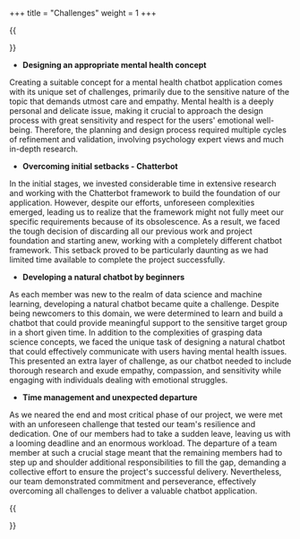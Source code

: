 +++
title = "Challenges"
weight = 1
+++

{{<section title="Challenges">}}

* **Designing an appropriate mental health concept**

Creating a suitable concept for a mental health chatbot application comes with its unique set of challenges, primarily due to the sensitive nature of the topic that demands utmost care and empathy. Mental health is a deeply personal and delicate issue, making it crucial to approach the design process with great sensitivity and respect for the users' emotional well-being. Therefore, the planning and design process required multiple cycles of refinement and validation, involving psychology expert views and much in-depth research. 

* **Overcoming initial setbacks - Chatterbot**

In the initial stages, we invested considerable time in extensive research and working with the Chatterbot framework to build the foundation of our application. However, despite our efforts, unforeseen complexities emerged, leading us to realize that the framework might not fully meet our specific requirements because of its obsolescence. As a result, we faced the tough decision of discarding all our previous work and project foundation and starting anew, working with a completely different chatbot framework. This setback proved to be particularly daunting as we had limited time available to complete the project successfully.

* **Developing a natural chatbot by beginners**

As each member was new to the realm of data science and machine learning, developing a natural chatbot became quite a challenge. Despite being newcomers to this domain, we were determined to learn and build a chatbot that could provide meaningful support to the sensitive target group in a short given time. In addition to the complexities of grasping data science concepts, we faced the unique task of designing a natural chatbot that could effectively communicate with users having mental health issues. This presented an extra layer of challenge, as our chatbot needed to include thorough research and exude empathy, compassion, and sensitivity while engaging with individuals dealing with emotional struggles. 

* **Time management and unexpected departure** 

As we neared the end and most critical phase of our project, we were met with an unforeseen challenge that tested our team's resilience and dedication. One of our members had to take a sudden leave, leaving us with a looming deadline and an enormous workload. The departure of a team member at such a crucial stage meant that the remaining members had to step up and shoulder additional responsibilities to fill the gap, demanding a collective effort to ensure the project's successful delivery. Nevertheless, our team demonstrated commitment and perseverance, effectively overcoming all challenges to deliver a valuable chatbot application.



{{</section>}}